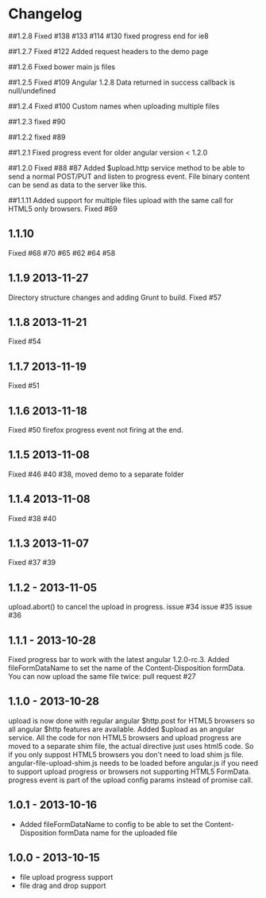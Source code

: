 # Changelog

##1.2.8
Fixed #138 #133 #114 #130
fixed progress end for ie8	

##1.2.7
Fixed #122 
Added request headers to the demo page

##1.2.6
Fixed bower main js files

##1.2.5
Fixed #109 Angular 1.2.8 Data returned in success callback is null/undefined

##1.2.4
Fixed #100 Custom names when uploading multiple files

##1.2.3
fixed #90

##1.2.2
fixed #89

##1.2.1
Fixed progress event for older angular version < 1.2.0

##1.2.0
Fixed #88 #87 
Added $upload.http service method to be able to send a normal POST/PUT and listen to progress event.
File binary content can be send as data to the server like this.
 
##1.1.11
Added support for multiple files upload with the same call for HTML5 only browsers.
Fixed #69

## 1.1.10
Fixed #68 #70 #65 #62 #64 #58


## 1.1.9 2013-11-27
Directory structure changes and adding Grunt to build.
Fixed #57 

## 1.1.8 2013-11-21
Fixed #54

## 1.1.7 2013-11-19
Fixed #51

## 1.1.6 2013-11-18
Fixed #50 firefox progress event not firing at the end.

## 1.1.5 2013-11-08
Fixed #46 #40 #38, moved demo to a separate folder

## 1.1.4 2013-11-08
Fixed #38 #40

## 1.1.3 2013-11-07
Fixed #37 #39

## 1.1.2 - 2013-11-05
upload.abort() to cancel the upload in progress.
issue #34
issue #35
issue #36

## 1.1.1 - 2013-10-28
Fixed progress bar to work with the latest angular 1.2.0-rc.3.
Added fileFormDataName to set the name of the Content-Disposition formData.
You can now upload the same file twice: pull request #27

## 1.1.0 - 2013-10-28
upload is now done with regular angular $http.post for HTML5 browsers so all angular $http features are available.
Added $upload as an angular service.
All the code for non HTML5 browsers and upload progress are moved to a separate shim file, the actual directive just uses html5 code. So if you only suppost HTML5 browsers you don't need to load shim js file.
angular-file-upload-shim.js needs to be loaded before angular.js if you need to support upload progress or browsers not supporting HTML5 FormData.
progress event is part of the upload config params instead of promise call.

## 1.0.1 - 2013-10-16
- Added fileFormDataName to config to be able to set the Content-Disposition formData name for the uploaded file

## 1.0.0 - 2013-10-15
- file upload progress support
- file drag and drop support

